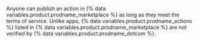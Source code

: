 Anyone can publish an action in {% data variables.product.prodname_marketplace %} as long as they meet the terms of service. Unlike apps, {% data variables.product.prodname_actions %} listed in {% data variables.product.prodname_marketplace %} are not verified by {% data variables.product.prodname_dotcom %}.
